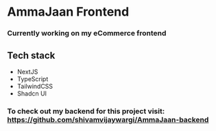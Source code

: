 # AmmaJaan Frontend

### Currently working on my eCommerce frontend

## Tech stack

- NextJS
- TypeScript
- TailwindCSS
- Shadcn UI

### To check out my backend for this project visit: https://github.com/shivamvijaywargi/AmmaJaan-backend
